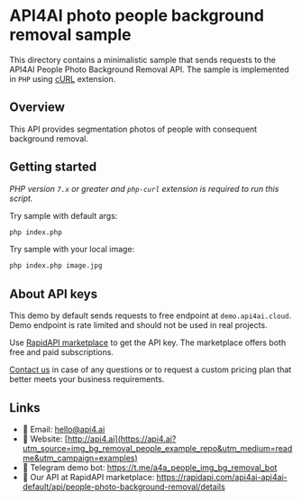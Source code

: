 # API4AI photo people background removal sample

This directory contains a minimalistic sample that sends requests to the API4AI People Photo Background Removal API.
The sample is implemented in `PHP` using [cURL](https://www.php.net/manual/ru/book.curl.php) extension.


## Overview

This API provides segmentation photos of people with consequent background removal.


## Getting started

*PHP version `7.x` or greater and `php-curl` extension is required to run this script.*

Try sample with default args:

```bash
php index.php
```

Try sample with your local image:

```bash
php index.php image.jpg
```


## About API keys

This demo by default sends requests to free endpoint at `demo.api4ai.cloud`.
Demo endpoint is rate limited and should not be used in real projects.

Use [RapidAPI marketplace](https://rapidapi.com/api4ai-api4ai-default/api/people-photo-background-removal/details) to get the API key. The marketplace offers both
free and paid subscriptions.

[Contact us](https://api4.ai/contacts?utm_source=img_bg_removal_people_example_repo&utm_medium=readme&utm_campaign=examples) in case of any questions or to request a custom pricing plan
that better meets your business requirements.


## Links

* 📩 Email: hello@api4.ai
* 🔗 Website: [http://api4.ai](https://api4.ai?utm_source=img_bg_removal_people_example_repo&utm_medium=readme&utm_campaign=examples)
* 🤖 Telegram demo bot: https://t.me/a4a_people_img_bg_removal_bot
* 🔵 Our API at RapidAPI marketplace: https://rapidapi.com/api4ai-api4ai-default/api/people-photo-background-removal/details
